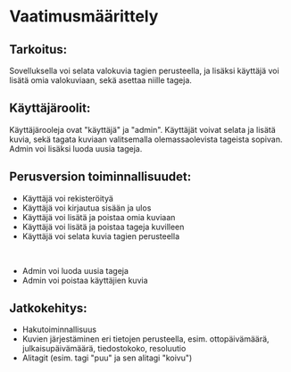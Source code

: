 # Vaatimusmäärittely

## Tarkoitus:
Sovelluksella voi selata valokuvia tagien perusteella, ja lisäksi käyttäjä voi lisätä omia valokuviaan, sekä asettaa niille tageja.


## Käyttäjäroolit:
Käyttäjärooleja ovat "käyttäjä" ja "admin". Käyttäjät voivat selata ja lisätä kuvia, sekä tagata kuviaan valitsemalla olemassaolevista tageista sopivan. Admin voi lisäksi luoda uusia tageja.


## Perusversion toiminnallisuudet:
- Käyttäjä voi rekisteröityä
- Käyttäjä voi kirjautua sisään ja ulos
- Käyttäjä voi lisätä ja poistaa omia kuviaan
- Käyttäjä voi lisätä ja poistaa tageja kuvilleen
- Käyttäjä voi selata kuvia tagien perusteella
<br>

- Admin voi luoda uusia tageja
- Admin voi poistaa käyttäjien kuvia


## Jatkokehitys:
- Hakutoiminnallisuus
- Kuvien järjestäminen eri tietojen perusteella, esim. ottopäivämäärä, julkaisupäivämäärä, tiedostokoko, resoluutio
- Alitagit (esim. tagi "puu" ja sen alitagi "koivu")
